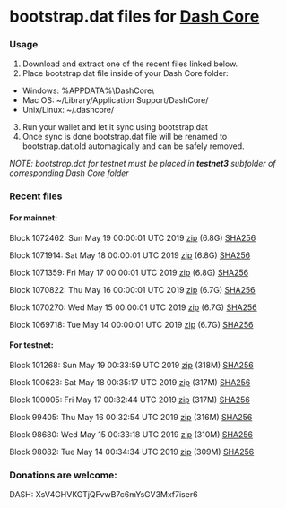 # bootstrap.dat files for [Dash Core](https://www.dash.org)

### Usage

1. Download and extract one of the recent files linked below.
2. Place bootstrap.dat file inside of your Dash Core folder:
 - Windows: %APPDATA%\DashCore\
 - Mac OS: ~/Library/Application Support/DashCore/
 - Unix/Linux: ~/.dashcore/
3. Run your wallet and let it sync using bootstrap.dat
4. Once sync is done bootstrap.dat file will be renamed to bootstrap.dat.old automagically and can be safely removed.

_NOTE: bootstrap.dat for testnet must be placed in **testnet3** subfolder of corresponding Dash Core folder_

### Recent files

#### For mainnet:

Block 1072462: Sun May 19 00:00:01 UTC 2019 [zip](https://dash-bootstrap.ams3.digitaloceanspaces.com/mainnet/2019-05-19/bootstrap.dat.zip) (6.8G) [SHA256](https://dash-bootstrap.ams3.digitaloceanspaces.com/mainnet/2019-05-19/sha256.txt)

Block 1071914: Sat May 18 00:00:01 UTC 2019 [zip](https://dash-bootstrap.ams3.digitaloceanspaces.com/mainnet/2019-05-18/bootstrap.dat.zip) (6.8G) [SHA256](https://dash-bootstrap.ams3.digitaloceanspaces.com/mainnet/2019-05-18/sha256.txt)

Block 1071359: Fri May 17 00:00:01 UTC 2019 [zip](https://dash-bootstrap.ams3.digitaloceanspaces.com/mainnet/2019-05-17/bootstrap.dat.zip) (6.8G) [SHA256](https://dash-bootstrap.ams3.digitaloceanspaces.com/mainnet/2019-05-17/sha256.txt)

Block 1070822: Thu May 16 00:00:01 UTC 2019 [zip](https://dash-bootstrap.ams3.digitaloceanspaces.com/mainnet/2019-05-16/bootstrap.dat.zip) (6.7G) [SHA256](https://dash-bootstrap.ams3.digitaloceanspaces.com/mainnet/2019-05-16/sha256.txt)

Block 1070270: Wed May 15 00:00:01 UTC 2019 [zip](https://dash-bootstrap.ams3.digitaloceanspaces.com/mainnet/2019-05-15/bootstrap.dat.zip) (6.7G) [SHA256](https://dash-bootstrap.ams3.digitaloceanspaces.com/mainnet/2019-05-15/sha256.txt)

Block 1069718: Tue May 14 00:00:01 UTC 2019 [zip](https://dash-bootstrap.ams3.digitaloceanspaces.com/mainnet/2019-05-14/bootstrap.dat.zip) (6.7G) [SHA256](https://dash-bootstrap.ams3.digitaloceanspaces.com/mainnet/2019-05-14/sha256.txt)


#### For testnet:

Block 101268: Sun May 19 00:33:59 UTC 2019 [zip](https://dash-bootstrap.ams3.digitaloceanspaces.com/testnet/2019-05-19/bootstrap.dat.zip) (318M) [SHA256](https://dash-bootstrap.ams3.digitaloceanspaces.com/testnet/2019-05-19/sha256.txt)

Block 100628: Sat May 18 00:35:17 UTC 2019 [zip](https://dash-bootstrap.ams3.digitaloceanspaces.com/testnet/2019-05-18/bootstrap.dat.zip) (317M) [SHA256](https://dash-bootstrap.ams3.digitaloceanspaces.com/testnet/2019-05-18/sha256.txt)

Block 100005: Fri May 17 00:32:44 UTC 2019 [zip](https://dash-bootstrap.ams3.digitaloceanspaces.com/testnet/2019-05-17/bootstrap.dat.zip) (317M) [SHA256](https://dash-bootstrap.ams3.digitaloceanspaces.com/testnet/2019-05-17/sha256.txt)

Block 99405: Thu May 16 00:32:54 UTC 2019 [zip](https://dash-bootstrap.ams3.digitaloceanspaces.com/testnet/2019-05-16/bootstrap.dat.zip) (316M) [SHA256](https://dash-bootstrap.ams3.digitaloceanspaces.com/testnet/2019-05-16/sha256.txt)

Block 98680: Wed May 15 00:33:18 UTC 2019 [zip](https://dash-bootstrap.ams3.digitaloceanspaces.com/testnet/2019-05-15/bootstrap.dat.zip) (310M) [SHA256](https://dash-bootstrap.ams3.digitaloceanspaces.com/testnet/2019-05-15/sha256.txt)

Block 98082: Tue May 14 00:34:34 UTC 2019 [zip](https://dash-bootstrap.ams3.digitaloceanspaces.com/testnet/2019-05-14/bootstrap.dat.zip) (309M) [SHA256](https://dash-bootstrap.ams3.digitaloceanspaces.com/testnet/2019-05-14/sha256.txt)


### Donations are welcome:

DASH: XsV4GHVKGTjQFvwB7c6mYsGV3Mxf7iser6
